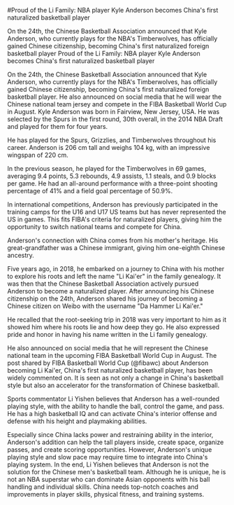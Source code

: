 #Proud of the Li Family: NBA player Kyle Anderson becomes China's first naturalized basketball player

On the 24th, the Chinese Basketball Association announced that Kyle Anderson, who currently plays for the NBA's Timberwolves, has officially gained Chinese citizenship, becoming China's first naturalized foreign basketball player 
 Proud of the Li Family: NBA player Kyle Anderson becomes China's first naturalized basketball player

On the 24th, the Chinese Basketball Association announced that Kyle Anderson, who currently plays for the NBA's Timberwolves, has officially gained Chinese citizenship, becoming China's first naturalized foreign basketball player. He also announced on social media that he will wear the Chinese national team jersey and compete in the FIBA Basketball World Cup in August. Kyle Anderson was born in Fairview, New Jersey, USA. He was selected by the Spurs in the first round, 30th overall, in the 2014 NBA Draft and played for them for four years.

He has played for the Spurs, Grizzlies, and Timberwolves throughout his career. Anderson is 206 cm tall and weighs 104 kg, with an impressive wingspan of 220 cm.

In the previous season, he played for the Timberwolves in 69 games, averaging 9.4 points, 5.3 rebounds, 4.9 assists, 1.1 steals, and 0.9 blocks per game. He had an all-around performance with a three-point shooting percentage of 41% and a field goal percentage of 50.9%.

In international competitions, Anderson has previously participated in the training camps for the U16 and U17 US teams but has never represented the US in games. This fits FIBA's criteria for naturalized players, giving him the opportunity to switch national teams and compete for China.

Anderson's connection with China comes from his mother's heritage. His great-grandfather was a Chinese immigrant, giving him one-eighth Chinese ancestry.

Five years ago, in 2018, he embarked on a journey to China with his mother to explore his roots and left the name "Li Kai'er" in the family genealogy. It was then that the Chinese Basketball Association actively pursued Anderson to become a naturalized player. After announcing his Chinese citizenship on the 24th, Anderson shared his journey of becoming a Chinese citizen on Weibo with the username "Da Hammer Li Kai'er."

He recalled that the root-seeking trip in 2018 was very important to him as it showed him where his roots lie and how deep they go. He also expressed pride and honor in having his name written in the Li family genealogy.

He also announced on social media that he will represent the Chinese national team in the upcoming FIBA Basketball World Cup in August. The post shared by FIBA Basketball World Cup (@fibawc) about Anderson becoming Li Kai'er, China's first naturalized basketball player, has been widely commented on. It is seen as not only a change in China's basketball style but also an accelerator for the transformation of Chinese basketball.

Sports commentator Li Yishen believes that Anderson has a well-rounded playing style, with the ability to handle the ball, control the game, and pass. He has a high basketball IQ and can activate China's interior offense and defense with his height and playmaking abilities.

Especially since China lacks power and restraining ability in the interior, Anderson's addition can help the tall players inside, create space, organize passes, and create scoring opportunities. However, Anderson's unique playing style and slow pace may require time to integrate into China's playing system. In the end, Li Yishen believes that Anderson is not the solution for the Chinese men's basketball team. Although he is unique, he is not an NBA superstar who can dominate Asian opponents with his ball handling and individual skills. China needs top-notch coaches and improvements in player skills, physical fitness, and training systems.